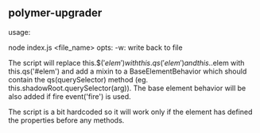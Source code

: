 ## polymer-upgrader

usage:

node index.js <file_name>
opts:
    -w: write back to file

The script will replace this.$$('elem') with this.qs('elem') and this.$.elem with this.qs('#elem') and add a mixin to a BaseElementBehavior
which should contain the qs(querySelector) method (eg. this.shadowRoot.querySelector(arg)).
The base element behavior will be also added if fire event('fire') is used.

The script is a bit hardcoded so it will work only if the element has defined the properties before any methods.
